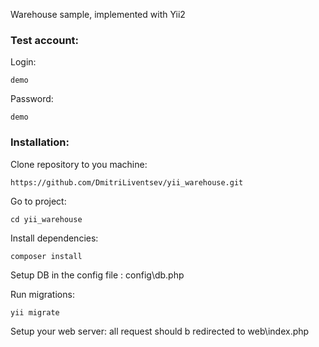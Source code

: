  Warehouse sample, implemented with Yii2


### Test account:
Login: 
```
demo
```

Password: 
```
demo
```

### Installation:

Clone repository to you machine:
```
https://github.com/DmitriLiventsev/yii_warehouse.git
```

Go to project:
```
cd yii_warehouse
```

Install dependencies:
```
composer install
```

Setup DB in the config file : config\db.php

Run migrations:
```
yii migrate
```

Setup your web server: all request should b redirected to web\index.php
